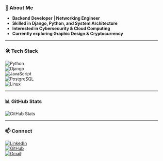 ### 🚀 About Me  
- **Backend Developer | Networking Engineer**  
- **Skilled in Django, Python, and System Architecture**  
- **Interested in Cybersecurity & Cloud Computing**  
- **Currently exploring Graphic Design & Cryptocurrency**  

---

### 🛠️ Tech Stack  
![Python](https://img.shields.io/badge/Python-3776AB?style=for-the-badge&logo=python&logoColor=white)  
![Django](https://img.shields.io/badge/Django-092E20?style=for-the-badge&logo=django&logoColor=white)  
![JavaScript](https://img.shields.io/badge/JavaScript-F7DF1E?style=for-the-badge&logo=javascript&logoColor=black)  
![PostgreSQL](https://img.shields.io/badge/PostgreSQL-316192?style=for-the-badge&logo=postgresql&logoColor=white)  
![Linux](https://img.shields.io/badge/Linux-FCC624?style=for-the-badge&logo=linux&logoColor=black)  

---

### 📊 GitHub Stats  
![GitHub Stats](https://github-readme-stats.vercel.app/api?username=chrisisaboke01&show_icons=true&theme=dark)  

---

### 📫 Connect  
[![LinkedIn](https://img.shields.io/badge/LinkedIn-Connect-blue?style=for-the-badge&logo=linkedin)](https://www.linkedin.com/in/isaboke-chris-82322623b)  
[![GitHub](https://img.shields.io/badge/GitHub-Follow-black?style=for-the-badge&logo=github)](https://github.com/chrisisaboke01)  
[![Gmail](https://img.shields.io/badge/Email-isabokechris%40gmail.com-red?style=for-the-badge&logo=gmail&logoColor=white)](mailto:isabokechris@gmail.com)  
